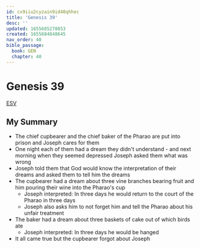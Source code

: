 ```yaml
---
id: cx9iiu2cyzain9id40qhhec
title: 'Genesis 39'
desc: ''
updated: 1655685278853
created: 1655684848645
nav_order: 40
bible_passage:
  book: GEN
  chapter: 40
---
```


# Genesis 39

[ESV](https://www.biblegateway.com/passage/?search=genesis+40&version=ESV)

## My Summary
- The chief cupbearer and the chief baker of the Pharao are put into prison and Joseph cares for them
- One night each of them had a dream they didn't understand - and next morning when they seemed depressed Joseph asked
  them what was wrong
- Joseph told them that God would know the interpretation of their dreams and asked them to tell him the dreams
- The cupbearer had a dream about three vine branches bearing fruit and him pouring their wine into the Pharao's cup
  - Joseph interpreted: In three days he would return to the court of the Pharao in three days
  - Joseph also asks him to not forget him and tell the Pharao about his unfair treatment
- The baker had a dream about three baskets of cake out of which birds ate
  - Joseph interpreted: In three days he would be hanged
- It all came true but the cupbearer forgot about Joseph
